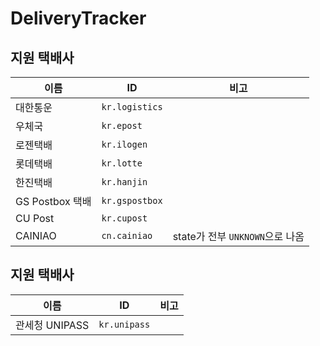 # DeliveryTracker

## 지원 택배사
|이름|ID|비고|
|---|---|---|
|대한통운|`kr.logistics`||
|우체국|`kr.epost`||
|로젠택배|`kr.ilogen`||
|롯데택배|`kr.lotte`||
|한진택배|`kr.hanjin`||
|GS Postbox 택배|`kr.gspostbox`||
|CU Post|`kr.cupost`||
|CAINIAO|`cn.cainiao`|state가 전부 `UNKNOWN`으로 나옴|

## 지원 택배사
|이름|ID|비고|
|---|---|---|
|관세청 UNIPASS|`kr.unipass`||